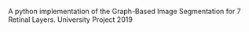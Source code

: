 A python implementation of the Graph-Based Image Segmentation for 7 Retinal Layers. University Project 2019

